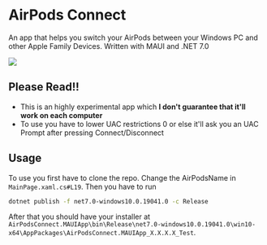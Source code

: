 # AirPods Connect
An app that helps you switch your AirPods between your Windows PC and other Apple Family Devices. Written with MAUI and .NET 7.0

![](https://i.imgur.com/DU8l06F.gif)


## Please Read!!

- This is an highly experimental app which **I don't guarantee that it'll work on each computer**
- To use you have to lower UAC restrictions 0 or else it'll ask you an UAC Prompt after pressing Connect/Disconnect


## Usage

To use you first have to clone the repo. Change the AirPodsName in `MainPage.xaml.cs#L19`. Then you have to run

```sh
dotnet publish -f net7.0-windows10.0.19041.0 -c Release
```

After that you should have your installer at `AirPodsConnect.MAUIApp\bin\Release\net7.0-windows10.0.19041.0\win10-x64\AppPackages\AirPodsConnect.MAUIApp_X.X.X.X_Test`.